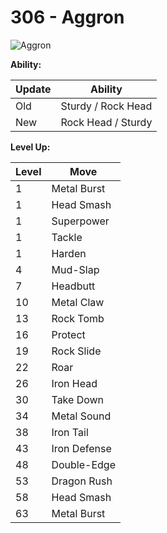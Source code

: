 # 306 - Aggron
![][306]

**Ability:**

Update | Ability
---    | ---
Old    | Sturdy / Rock Head
New    | Rock Head / Sturdy

**Level Up:**

Level | Move
---   | ---
  1   | Metal Burst
  1   | Head Smash
  1   | Superpower
  1   | Tackle
  1   | Harden
  4   | Mud-Slap
  7   | Headbutt
 10   | Metal Claw
 13   | Rock Tomb
 16   | Protect
 19   | Rock Slide
 22   | Roar
 26   | Iron Head
 30   | Take Down
 34   | Metal Sound
 38   | Iron Tail
 43   | Iron Defense
 48   | Double-Edge
 53   | Dragon Rush
 58   | Head Smash
 63   | Metal Burst



[306]: https://raw.githubusercontent.com/PokeAPI/sprites/master/sprites/pokemon/306.png "Aggron"
